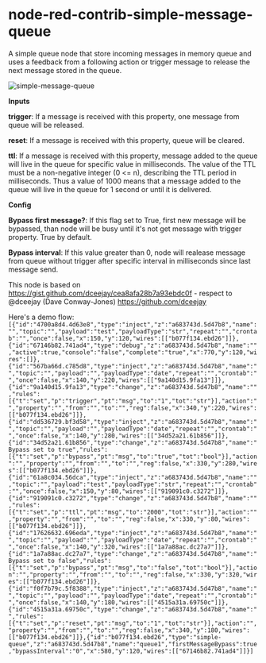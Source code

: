node-red-contrib-simple-message-queue
================================

A simple queue node that store incoming messages in memory queue and uses a feedback from a following action or trigger message to release the next message stored in the queue.

![simple-message-queue](https://github.com/shady2k/node-red-contrib-simple-message-queue/raw/master/simple-message-queue.png "Demo flow")

**Inputs**

**trigger**: If a message is received with this property, one message from queue will be released.

**reset**: If a message is received with this property, queue will be cleared.

**ttl**: If a message is received with this property, message added to the queue will live in the queue for specific value in milliseconds. The value of the TTL must be a non-negative integer (0 <= n), describing the TTL period in milliseconds. Thus a value of 1000 means that a message added to the queue will live in the queue for 1 second or until it is delivered.

**Config**

**Bypass first message?**: If this flag set to True, first new message will be bypassed, than node will be busy until it's not get message with trigger property. True by default.

**Bypass interval**: If this value greater than 0, node will realease message from queue without trigger after specific interval in milliseconds since last message send.

This node is based on https://gist.github.com/dceejay/cea8afa28b7a93ebdc0f - respect to @dceejay (Dave Conway-Jones) https://github.com/dceejay

Here's a demo flow:
`[{"id":"4700a8d4.4d63e8","type":"inject","z":"a683743d.5d47b8","name":"","topic":"","payload":"test","payloadType":"str","repeat":"","crontab":"","once":false,"x":150,"y":120,"wires":[["b077f134.ebd26"]]},{"id":"67146b82.741ad4","type":"debug","z":"a683743d.5d47b8","name":"","active":true,"console":"false","complete":"true","x":770,"y":120,"wires":[]},{"id":"567ba66d.c785d8","type":"inject","z":"a683743d.5d47b8","name":"","topic":"","payload":"","payloadType":"date","repeat":"","crontab":"","once":false,"x":140,"y":220,"wires":[["9a140d15.9fa13"]]},{"id":"9a140d15.9fa13","type":"change","z":"a683743d.5d47b8","name":"","rules":[{"t":"set","p":"trigger","pt":"msg","to":"1","tot":"str"}],"action":"","property":"","from":"","to":"","reg":false,"x":340,"y":220,"wires":[["b077f134.ebd26"]]},{"id":"dd536729.bf3d58","type":"inject","z":"a683743d.5d47b8","name":"","topic":"","payload":"","payloadType":"date","repeat":"","crontab":"","once":false,"x":140,"y":280,"wires":[["34d52a21.61b856"]]},{"id":"34d52a21.61b856","type":"change","z":"a683743d.5d47b8","name":"Bypass set to true","rules":[{"t":"set","p":"bypass","pt":"msg","to":"true","tot":"bool"}],"action":"","property":"","from":"","to":"","reg":false,"x":330,"y":280,"wires":[["b077f134.ebd26"]]},{"id":"61a8c034.56dca","type":"inject","z":"a683743d.5d47b8","name":"","topic":"","payload":"test","payloadType":"str","repeat":"","crontab":"","once":false,"x":150,"y":80,"wires":[["919091c0.c3272"]]},{"id":"919091c0.c3272","type":"change","z":"a683743d.5d47b8","name":"","rules":[{"t":"set","p":"ttl","pt":"msg","to":"2000","tot":"str"}],"action":"","property":"","from":"","to":"","reg":false,"x":330,"y":80,"wires":[["b077f134.ebd26"]]},{"id":"17626632.696eda","type":"inject","z":"a683743d.5d47b8","name":"","topic":"","payload":"","payloadType":"date","repeat":"","crontab":"","once":false,"x":140,"y":320,"wires":[["1a7a88ac.dc27a7"]]},{"id":"1a7a88ac.dc27a7","type":"change","z":"a683743d.5d47b8","name":"Bypass set to false","rules":[{"t":"set","p":"bypass","pt":"msg","to":"false","tot":"bool"}],"action":"","property":"","from":"","to":"","reg":false,"x":330,"y":320,"wires":[["b077f134.ebd26"]]},{"id":"f0f7b79c.5f8388","type":"inject","z":"a683743d.5d47b8","name":"","topic":"","payload":"","payloadType":"date","repeat":"","crontab":"","once":false,"x":140,"y":180,"wires":[["4515a31a.69750c"]]},{"id":"4515a31a.69750c","type":"change","z":"a683743d.5d47b8","name":"","rules":[{"t":"set","p":"reset","pt":"msg","to":"1","tot":"str"}],"action":"","property":"","from":"","to":"","reg":false,"x":340,"y":180,"wires":[["b077f134.ebd26"]]},{"id":"b077f134.ebd26","type":"simple-queue","z":"a683743d.5d47b8","name":"queue1","firstMessageBypass":true,"bypassInterval":"0","x":580,"y":120,"wires":[["67146b82.741ad4"]]}]`